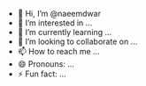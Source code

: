 - 👋 Hi, I’m @naeemdwar
- 👀 I’m interested in ...
- 🌱 I’m currently learning ...
- 💞️ I’m looking to collaborate on ...
- 📫 How to reach me ...
- 😄 Pronouns: ...
- ⚡ Fun fact: ...

<!---
naeemdwar/naeemdwar is a ✨ special ✨ repository because its `README.md` (this file) appears on your GitHub profile.
You can click the Preview link to take a look at your changes.
--->
